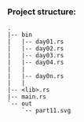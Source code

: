 ### Project structure:

```
.
|-- bin
|   |-- day01.rs
|   |-- day02.rs
|   |-- day03.rs
|   |-- day04.rs
|   |
|   |-- day0n.rs
|   |
|-- <lib>.rs
|-- main.rs
`-- out
    `-- part11.svg
```
